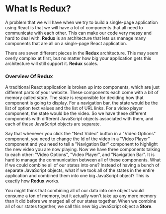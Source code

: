 # What Is Redux?

A problem that we will have when we try to build a single-page application using React is that we will have a lot of components that all need to communicate with each other. This can make our code very messy and hard to deal with. **Redux** is an architecture that lets us manage many components that are all on a single-page React application.

There are seven different pieces in the **Redux** architecture. This may seem overly complex at first, but no matter how big your application gets this architecture will still support it. **Redux** scales.

### Overview Of Redux

A traditional React application is broken up into components, which are just different parts of your website. These components each come with a bit of memory called *state*. The *state* is responsible for deciding how that component is going to display. For a navigation bar, the state would be the list of option text values and the list of URL links. For a video player component, the state would be the video. So we have these different components with different JavaScript objects associated with them, and each of these JavaScript objects are separate.

Say that whenever you click the "Next Video" button in a "Video Options" component, you need to change the Id of the video in a "Video Player" component and you need to tell a "Navigation Bar" component to highlight the new video you are now playing. Now we have three components talking to each other: "Video Options", "Video Player", and "Navigation Bar". It is hard to manage the communication between all of these components. What if we could combine all of our states into one? Instead of having a bunch of separate JavaScript objects, what if we took all of the states in the entire application and combined them into one big JavaScript object? This is exactly how **Redux** works.

You might think that combining all of our data into one object would consume a ton of memory, but it actually won't take up any more memory than it did before we merged all of our states together. When we combine all of our states together, we call this new big JavaScript object a **Store**. 